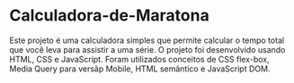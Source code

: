 # Calculadora-de-Maratona
Este projeto é uma calculadora simples que permite calcular o tempo total que você leva para assistir a uma série. O projeto foi desenvolvido usando HTML, CSS e JavaScript. Foram utilizados conceitos de CSS flex-box, Media Query para versãp Mobile, HTML semântico e JavaScript DOM.
